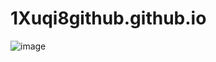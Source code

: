 # 1Xuqi8github.github.io
![image](https://github.com/1Xuqi8/1Xuqi8github.io/blob/main/%E8%81%94%E7%B3%BB.jpg)

